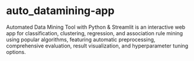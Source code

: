 # auto_datamining-app
Automated Data Mining Tool with Python &amp; Streamlit is an interactive web app for classification, clustering, regression, and association rule mining using popular algorithms, featuring automatic preprocessing, comprehensive evaluation, result visualization, and hyperparameter tuning options.
